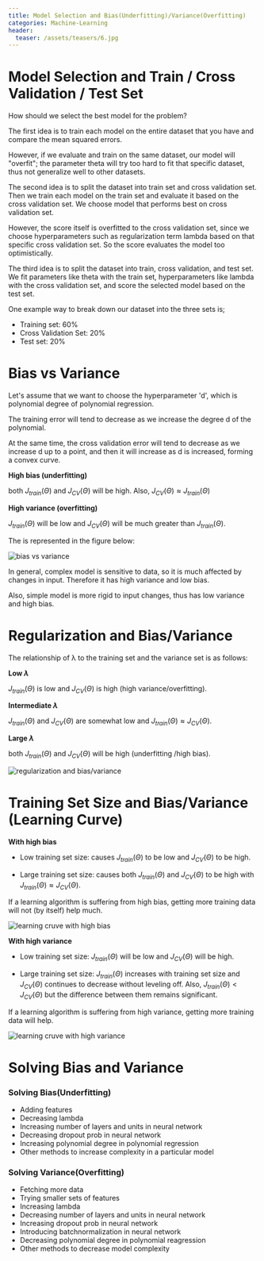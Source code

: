 ```yaml
---
title: Model Selection and Bias(Underfitting)/Variance(Overfitting)
categories: Machine-Learning
header:
  teaser: /assets/teasers/6.jpg
---
```


# Model Selection and Train / Cross Validation / Test Set

How should we select the best model for the problem?

The first idea is to train each model on the entire dataset that you have and compare the mean squared errors.

However, if we evaluate and train on the same dataset, our model will "overfit"; the parameter theta will try too hard to fit that specific dataset, thus not generalize well to other datasets.

The second idea is to split the dataset into train set and cross validation set. Then we train each model on the train set and evaluate it based on the cross validation set. We choose model that performs best on cross validation set.

However, the score itself is overfitted to the cross validation set, since we choose hyperparameters such as regularization term lambda based on that specific cross validation set. So the score evaluates the model too optimistically.

The third idea is to split the dataset into train, cross validation, and test set. We fit parameters like theta with the train set, hyperparameters like lambda with the cross validation set, and score the selected model based on the test set.

One example way to break down our dataset into the three sets is;
* Training set: 60%
* Cross Validation Set: 20%
* Test set: 20%

# Bias vs Variance

Let's assume that we want to choose the hyperparameter 'd', which is polynomial degree of polynomial regression.

The training error will tend to decrease as we increase the degree d of the polynomial.

At the same time, the cross validation error will tend to decrease as we increase d up to a point, and then it will increase as d is increased, forming a convex curve.

**High bias (underfitting)**

both $J_{train}(\Theta)$ and $J_{CV}(\Theta)$ will be high.
Also, $J_{CV}(\Theta) \approx J_{train}(\Theta)$

**High variance (overfitting)**

$J_{train}(\Theta)$ will be low and $J_{CV}(\Theta)$ will be much greater than $J_{train}(\Theta)$.

The is represented in the figure below:

![bias vs variance](https://lh3.googleusercontent.com/nGhHGVbg5DZkZJ-uPt_7kECp9wVKymh7RiHy1I0VybEPlZKMWN7mziB7P0IPj7QQn1_b_mZzoaR96Inmz73c1hCs-0P4D7_oMYbcD5pzTHs5YlkcQLrNjeBaUZjnj0l51gZ_f7N1bg=w2400)

In general, complex model is sensitive to data, so it is much affected by changes in input. Therefore it has high variance and low bias.

Also, simple model is more rigid to input changes, thus has low variance and high bias.

# Regularization and Bias/Variance

The relationship of λ to the training set and the variance set is as follows:

**Low $\lambda$**

$J_{train}(\Theta)$ is low and $J_{CV}(\Theta)$ is high (high variance/overfitting).

**Intermediate $\lambda$**

$J_{train}(\Theta)$ and $J_{CV}(\Theta)$ are somewhat low and $J_{train}(\Theta) \approx J_{CV}(\Theta)$.

**Large $\lambda$**

both $J_{train}(\Theta)$ and $J_{CV}(\Theta)$ will be high (underfitting /high bias).

![regularization and bias/variance](https://lh3.googleusercontent.com/JK8cVsyJTc6I0h8cFCLRdHVQVRXGSs9DIRyYiaWtfZKVaNy_7i8FcnWmonyPaDkbWKZ3PuLGQgjjbPz-jXzRoVyYfnuyQ2-4p8W0s-PjE3Vqjphlrj5XBI5LwYRX97AxHRQfQ-_5zw=w2400)

# Training Set Size and Bias/Variance (Learning Curve)

**With high bias**

* Low training set size: causes $J_{train}(\Theta)$ to be low and $J_{CV}(\Theta)$ to be high.

* Large training set size: causes both $J_{train}(\Theta)$ and $J_{CV}(\Theta)$ to be high with $J_{train}(\Theta) \approx J_{CV}(\Theta)$.

If a learning algorithm is suffering from high bias, getting more training data will not (by itself) help much.

![learning cruve with high bias](https://lh3.googleusercontent.com/jTUhmx3zHXCxicsp0t_gQPpMZvrQuTI_bVnktJV1FeHAqRB_dApewK7lWg4yPX4P6-NM0UWXVl_u9BeBjlaPyXx1ujjEVIiNVJrPAzSdL5ElohPfcmawrKNTqah0o5H34Un1q3x5Pw=w2400)

**With high variance**

* Low training set size: $J_{train}(\Theta)$ will be low and $J_{CV}(\Theta)$ will be high.

* Large training set size: $J_{train}(\Theta)$ increases with training set size and $J_{CV}(\Theta)$ continues to decrease without leveling off. Also, $J_{train}(\Theta) < J_{CV}(\Theta)$ but the difference between them remains significant.

If a learning algorithm is suffering from high variance, getting more training data will help.

![learning cruve with high variance](https://lh3.googleusercontent.com/REH841lZ9PkosAmRsAvNoi6h7c6i8axlcvaCmCDXB96GeYewz-y6n5a7hnAepT_RCI5jEr4ndn6wCPUqJOH9GOWmhzkeTDTAcCVSpuh0syEcSNPZ4sk5okq-9AAO0hBGSUt_v-So5Q=w2400)

# Solving Bias and Variance

### Solving Bias(Underfitting)

* Adding features
* Decreasing lambda
* Increasing number of layers and units in neural network
* Decreasing dropout prob in neural network
* Increasing polynomial degree in polynomial regression
* Other methods to increase complexity in a particular model

### Solving Variance(Overfitting)

* Fetching more data
* Trying smaller sets of features
* Increasing lambda
* Decreasing number of layers and units in neural network
* Increasing dropout prob in neural network
* Introducing batchnormalization in neural network
* Decreasing polynomial degree in polynomial reagression
* Other methods to decrease model complexity

